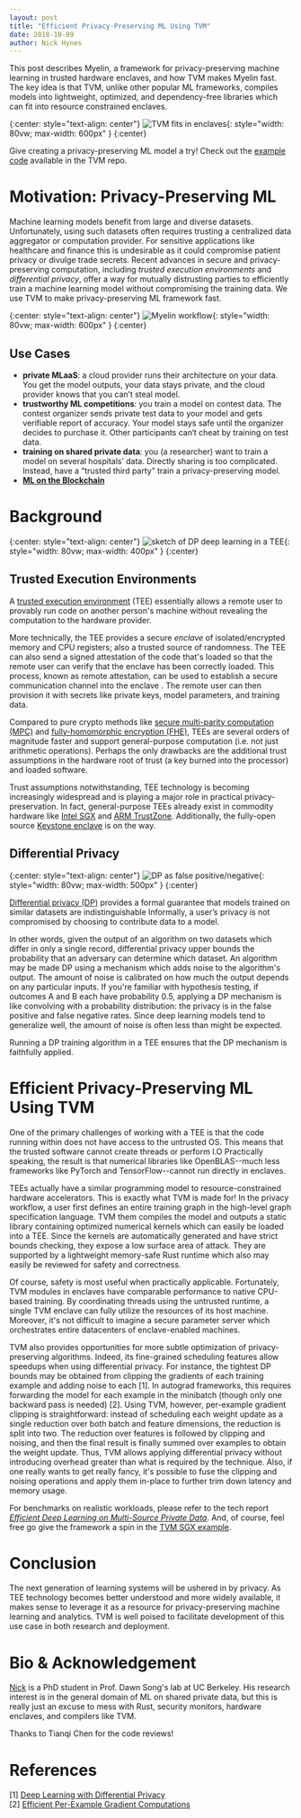 ```yaml
---
layout: post
title: "Efficient Privacy-Preserving ML Using TVM"
date: 2018-10-09
author: Nick Hynes
---
```


This post describes Myelin, a framework for privacy-preserving machine learning in trusted hardware enclaves, and how TVM makes Myelin fast.
The key idea is that TVM, unlike other popular ML frameworks, compiles models into lightweight, optimized, and dependency-free libraries which can fit into resource constrained enclaves.

{:center: style="text-align: center"}
![TVM fits in enclaves](/images/sgx/tvmfits.png){: style="width: 80vw; max-width: 600px" }
{:center}

Give creating a privacy-preserving ML model a try! Check out the [example code](https://github.com/dmlc/tvm/tree/master/apps/sgx) available in the TVM repo.

# Motivation: Privacy-Preserving ML

Machine learning models benefit from large and diverse datasets.
Unfortunately, using such datasets often requires trusting a centralized data aggregator or computation provider.
For sensitive applications like healthcare and finance this is undesirable as it could compromise patient privacy or divulge trade secrets.
Recent advances in secure and privacy-preserving computation, including *trusted execution environments* and *differential privacy*, offer a way for mutually distrusting parties to efficiently train a machine learning model without compromising the training data.
We use TVM to make privacy-preserving ML framework fast.

{:center: style="text-align: center"}
![Myelin workflow](/images/sgx/sgx.png){: style="width: 80vw; max-width: 600px" }
{:center}

## Use Cases

* **private MLaaS**: a cloud provider runs their architecture on your data. You get the model outputs, your data stays private, and the cloud provider knows that you can’t steal model.
* **trustworthy ML competitions**: you train a model on contest data. The contest organizer sends private test data to your model and gets verifiable report of accuracy. Your model stays safe until the organizer decides to purchase it. Other participants can‘t cheat by training on test data.
* **training on shared private data**: you (a researcher) want to train a model on several hospitals’ data. Directly sharing is too complicated. Instead, have a “trusted third party” train a privacy-preserving model.
* [**ML on the Blockchain**](http://www.vldb.org/pvldb/vol11/p2086-hynes.pdf)

# Background

{:center: style="text-align: center"}
![sketch of DP deep learning in a TEE](/images/sgx/dpnn.png){: style="width: 80vw; max-width: 400px" }
{:center}

## Trusted Execution Environments

A [trusted execution environment](https://en.wikipedia.org/wiki/Trusted_Computing#Remote_attestation) (TEE) essentially allows a remote user to provably run code on another person's machine without revealing the computation to the hardware provider.

More technically, the TEE provides a secure *enclave* of isolated/encrypted memory and CPU registers; also a trusted source of randomness.
The TEE can also send a signed attestation of the code that's loaded so that the remote user can verify that the enclave has been correctly loaded.
This process, known as remote attestation, can be used to establish a secure communication channel into the enclave .
The remote user can then provision it with secrets like private keys, model parameters, and training data.

Compared to pure crypto methods like [secure multi-parity computation (MPC)](https://en.wikipedia.org/wiki/Garbled_circuit) and [fully-homomorphic encryption (FHE)](https://en.wikipedia.org/wiki/Homomorphic_encryption#Fully_homomorphic_encryption), TEEs are several orders of magnitude faster and support general-purpose computation (i.e. not just arithmetic operations).
Perhaps the only drawbacks are the additional trust assumptions in the hardware root of trust (a key burned into the processor) and loaded software.

Trust assumptions notwithstanding, TEE technology is becoming increasingly widespread and is playing a major role in practical privacy-preservation.
In fact, general-purpose TEEs already exist in commodity hardware like [Intel SGX](https://software.intel.com/en-us/sgx) and [ARM TrustZone](https://genode.org/documentation/articles/trustzone).
Additionally, the fully-open source [Keystone enclave](https://keystone-enclave.org) is on the way.

## Differential Privacy

{:center: style="text-align: center"}
![DP as false positive/negative](/images/sgx/dp.png){: style="width: 80vw; max-width: 500px" }
{:center}

[Differential privacy (DP)](https://en.wikipedia.org/wiki/Differential_Privacy#Randomized_Response) provides a formal guarantee that models trained on similar datasets are indistinguishable
Informally, a user’s privacy is not compromised by choosing to contribute data to a model.

In other words, given the output of an algorithm on two datasets which differ in only a single record, differential privacy upper bounds the probability that an adversary can determine which dataset.
An algorithm may be made DP using a mechanism which adds noise to the algorithm's output.
The amount of noise is calibrated on how much the output depends on any particular inputs.
If you're familiar with hypothesis testing, if outcomes A and B each have probability 0.5, applying a DP mechanism is like convolving with a probability distribution: the privacy is in the false positive and false negative rates.
Since deep learning models tend to generalize well, the amount of noise is often less than might be expected.

Running a DP training algorithm in a TEE ensures that the DP mechanism is faithfully applied.

# Efficient Privacy-Preserving ML Using TVM

One of the primary challenges of working with a TEE is that the code running within does not have access to the untrusted OS.
This means that the trusted software cannot  create threads or perform I.O
Practically speaking, the result is that numerical libraries like OpenBLAS--much less frameworks like PyTorch and TensorFlow--cannot run directly in enclaves.

TEEs actually have a similar programming model to resource-constrained hardware accelerators.
This is exactly what TVM is made for!
In the privacy workflow, a user first defines an entire training graph in the high-level graph specification language.
TVM them compiles the model and outputs a static library containing optimized numerical kernels which can easily be loaded into a TEE.
Since the kernels are automatically generated and have strict bounds checking, they expose a low surface area of attack.
They are supported by a lightweight memory-safe Rust runtime which also may easily be reviewed for safety and correctness.

Of course, safety is most useful when practically applicable.
Fortunately, TVM modules in enclaves have comparable performance to native CPU-based training.
By coordinating threads using the untrusted runtime, a single TVM enclave can fully utilize the resources of its host machine.
Moreover, it's not difficult to imagine a secure parameter server which orchestrates entire datacenters of enclave-enabled machines.

TVM also provides opportunities for more subtle optimization of privacy-preserving algorithms.
Indeed, its fine-grained scheduling features allow speedups when using differential privacy.
For instance, the tightest DP bounds may be obtained from clipping the gradients of each training example and adding noise to each [1].
In autograd frameworks, this requires forwarding the model for each example in the minibatch (though only one backward pass is needed) [2].
Using TVM, however, per-example gradient clipping is straightforward: instead of scheduling each weight update as a single reduction over both batch and feature dimensions, the reduction is split into two.
The reduction over features is followed by clipping and noising, and then the final result is finally summed over examples to obtain the weight update.
Thus, TVM allows applying differential privacy without introducing overhead greater than what is required by the technique.
Also, if one really wants to get really fancy, it's possible to fuse the clipping and noising operations and apply them in-place to further trim down latency and memory usage.

For benchmarks on realistic workloads, please refer to the tech report [*Efficient Deep Learning on Multi-Source Private Data*](https://arxiv.org/abs/1807.06689).
And, of course, feel free go give the framework a spin in the [TVM SGX example](https://github.com/dmlc/tvm/tree/master/apps/sgx).

# Conclusion

The next generation of learning systems will be ushered in by privacy.
As TEE technology becomes better understood and more widely available, it makes sense to leverage it as a resource for privacy-preserving machine learning and analytics.
TVM is well poised to facilitate development of this use case in both research and deployment.

# Bio & Acknowledgement

[Nick](https://github.com/nhynes) is a PhD student in Prof. Dawn Song's lab at UC Berkeley.
His research interest is in the general domain of ML on shared private data, but this is really just an excuse to mess with Rust, security monitors, hardware enclaves, and compilers like TVM.

Thanks to Tianqi Chen for the code reviews!

# References

[1] [Deep Learning with Differential Privacy](https://arxiv.org/abs/1607.00133)  
[2] [Efficient Per-Example Gradient Computations](https://arxiv.org/pdf/1510.01799v2.pdf)
